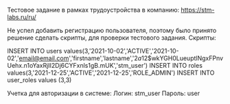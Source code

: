 Тестовое задание в рамках трудоустройства в компанию: https://stm-labs.ru/ru/

Не успел добавить регистрацию пользователя, поэтому было принято решение сделать скрипты, для проверки тестового задания.
Скрипты:

INSERT INTO users values(3,'2021-10-02','ACTIVE','2021-10-02','email@email.com','firstname','lastname','$2a$12$wkYGH0LueuptlNgxFPnvUehx.n1oYaxRjII2Dj6CYFxnls1gB.mUK','stm_user')
INSERT INTO roles values(3,'2021-12-25','ACTIVE','2021-12-25','ROLE_ADMIN')
INSERT INTO user_roles values (3,3)

Учетка для авторизации в системе:
Логин: stm_user
Пароль: user

